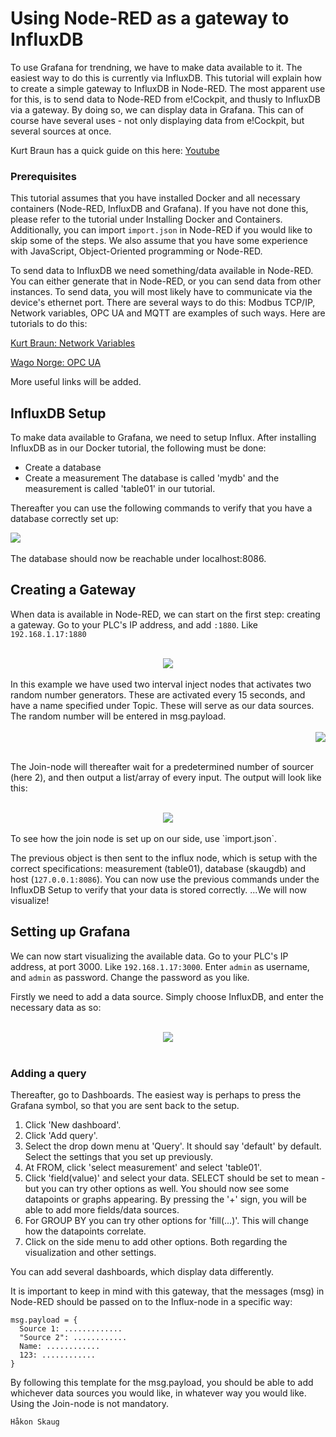 # Using Node-RED as a gateway to InfluxDB
To use Grafana for trendning, we have to make data available to it. The easiest way to do this is currently via InfluxDB. This tutorial will explain how to create a simple gateway to InfluxDB in Node-RED. The most apparent use for this, is to send data to Node-RED from e!Cockpit, and thusly to InfluxDB via a gateway. By doing so, we can display data in Grafana. This can of course have several uses - not only displaying data from e!Cockpit, but several sources at once.

Kurt Braun has a quick guide on this here: [Youtube](https://www.youtube.com/watch?v=BBcj-ZoufMw)

### Prerequisites
This tutorial assumes that you have installed Docker and all necessary containers (Node-RED, InfluxDB and Grafana). If you have not done this, please refer to the tutorial under Installing Docker and Containers. Additionally, you can import ```import.json``` in Node-RED if you would like to skip some of the steps.
We also assume that you have some experience with JavaScript, Object-Oriented programming or Node-RED.

To send data to InfluxDB we need something/data available in Node-RED. You can either generate that in Node-RED, or you can send data from other instances. To send data, you will most likely have to communicate via the device's ethernet port. There are several ways to do this: Modbus TCP/IP, Network variables, OPC UA and MQTT are examples of such ways. Here are tutorials to do this:

[Kurt Braun: Network Variables](https://www.youtube.com/watch?v=NNqeP3N1j7E)

[Wago Norge: OPC UA](https://github.com/Wago-Norge/Docker-Support-and-Documentation/tree/master/OPC%20UA%20Client%20in%20Node-RED)

More useful links will be added.


## InfluxDB Setup
To make data available to Grafana, we need to setup Influx. After installing InfluxDB as in our Docker tutorial, the following must be done:
 - Create a database
 - Create a measurement
The database is called 'mydb' and the measurement is called 'table01' in our tutorial.

Thereafter you can use the following commands to verify that you have a database correctly set up:
<div align="left">
  <img src="img\Influx-shell.PNG" width=""><br><br>
</div>
The database should now be reachable under localhost:8086.

## Creating a Gateway
When data is available in Node-RED, we can start on the first step: creating a gateway.
Go to your PLC's IP address, and add ```:1880```. Like ```192.168.1.17:1880```

<div align="center">
   <br>
  <img src="img\Node-RED-to-influx.PNG"><br><br>
</div>
In this example we have used two interval inject nodes that activates two random number generators. These are activated every 15 seconds, and have a name specified under Topic. These will serve as our data sources. The random number will be entered in msg.payload.
<div align="right">
   <br>
  <img src="img\Node-RED-inject.PNG"><br><br>
</div>

The Join-node will thereafter wait for a predetermined number of sourcer (here 2), and then output a list/array of every input. The output will look like this:
<div align="center">
   <br>
  <img src="img\Node-RED-influx-debug.PNG"><br><br>
</div>
To see how the join node is set up on our side, use `import.json`.

The previous object is then sent to the influx node, which is setup with the correct specifications: measurement (table01), database (skaugdb) and host (`127.0.0.1:8086`).
You can now use the previous commands under the InfluxDB Setup to verify that your data is stored correctly.
...We will now visualize!

## Setting up Grafana
We can now start visualizing the available data. Go to your PLC's IP address, at port 3000. Like `192.168.1.17:3000`.
Enter `admin` as username, and `admin` as password. Change the password as you like.

Firstly we need to add a data source. Simply choose InfluxDB, and enter the necessary data as so:
<div align="center">
   <br>
  <img src="img\Grafana-Influx-setup.PNG"><br><br>
</div>

### Adding a query
Thereafter, go to Dashboards. The easiest way is perhaps to press the Grafana symbol, so that you are sent back to the setup.
1. Click 'New dashboard'.
2. Click 'Add query'.
3. Select the drop down menu at 'Query'. It should say 'default' by default. Select the settings that you set up previously.
4. At FROM, click 'select measurement' and select 'table01'.
5. Click 'field(value)' and select your data. SELECT should be set to mean - but you can try other options as well.
   You should now see some datapoints or graphs appearing.
   By pressing the '+' sign, you will be able to add more fields/data sources.
6. For GROUP BY you can try other options for 'fill(...)'. This will change how the datapoints correlate.
7. Click on the side menu to add other options. Both regarding the visualization and other settings.

You can add several dashboards, which display data differently.

It is important to keep in mind with this gateway, that the messages (msg) in Node-RED should be passed on to the Influx-node in a specific way:
```
msg.payload = {
  Source 1: .............
  "Source 2": ............
  Name: ............
  123: ............
}
```

By following this template for the msg.payload, you should be able to add whichever data sources you would like, in whatever way you would like. Using the Join-node is not mandatory.


`Håkon Skaug`
